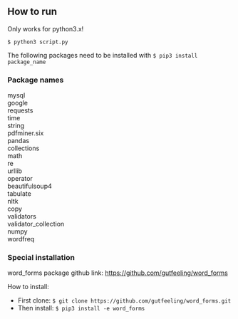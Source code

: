 ## How to run
Only works for python3.x!

`$ python3 script.py`

The following packages need to be installed  with `$ pip3 install package_name`

### Package names
mysql<br/>
google<br/>
requests<br/>
time<br/>
string<br/>
pdfminer.six<br/>
pandas<br/>
collections<br/>
math<br/>
re<br/>
urllib<br/>
operator<br/>
beautifulsoup4<br/>
tabulate<br/>
nltk<br/>
copy<br/>
validators<br/>
validator_collection<br/>
numpy<br/>
wordfreq<br/>

### Special installation
word_forms package
github link: https://github.com/gutfeeling/word_forms

How to install:
- First clone:
`$ git clone https://github.com/gutfeeling/word_forms.git`
- Then install:
`$ pip3 install -e word_forms`
